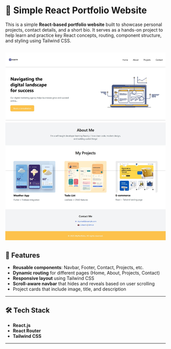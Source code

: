 # 💼 Simple React Portfolio Website

This is a simple **React-based portfolio website** built to showcase personal projects, contact details, and a short bio. It serves as a hands-on project to help learn and practice key React concepts, routing, component structure, and styling using Tailwind CSS.

![](./assets/sample.jpeg)
---

## 🚀 Features

- **Reusable components**: Navbar, Footer, Contact, Projects, etc.
- **Dynamic routing** for different pages (Home, About, Projects, Contact)
- **Responsive layout** using Tailwind CSS
- **Scroll-aware navbar** that hides and reveals based on user scrolling
- Project cards that include image, title, and description

---

## 🛠 Tech Stack

- **React.js**
- **React Router**
- **Tailwind CSS**

---


